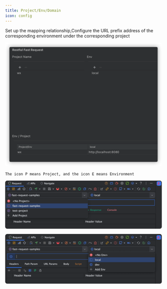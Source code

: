 ```yaml
---
title: Project/Env/Domain
icon: config
---
```

Set up the mapping relationship,Configure the URL prefix address of the corresponding environment under the corresponding project

![](../../../.vuepress/public/img/projectEnvUrl_en.png)

```
The icon P means Project, and the icon E means Environment
```

![dropdownProject](../../../.vuepress/public/img/dropdownProject.png)

![dropdownEnv](../../../.vuepress/public/img/dropdownEnv.png)